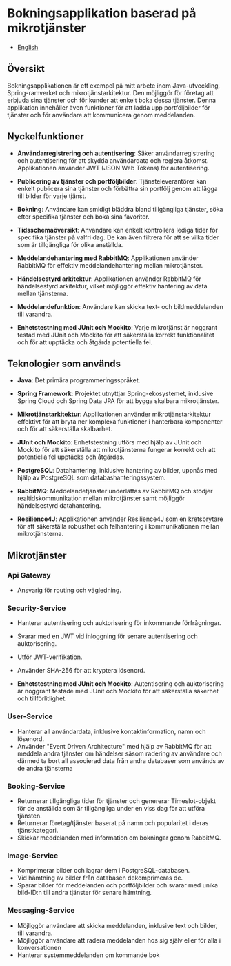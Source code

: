 # Bokningsapplikation baserad på mikrotjänster

- [English](README.md)
## Översikt

Bokningsapplikationen är ett exempel på mitt arbete inom Java-utveckling, Spring-ramverket och mikrotjänstarkitektur. Den möjliggör för företag att erbjuda sina tjänster och för kunder att enkelt boka dessa tjänster. Denna applikation innehåller även funktioner för att ladda upp portföljbilder för tjänster och för användare att kommunicera genom meddelanden.

## Nyckelfunktioner

- **Användarregistrering och autentisering**: Säker användarregistrering och autentisering för att skydda användardata och reglera åtkomst. Applikationen använder JWT (JSON Web Tokens) för autentisering.

- **Publicering av tjänster och portföljbilder**: Tjänsteleverantörer kan enkelt publicera sina tjänster och förbättra sin portfölj genom att lägga till bilder för varje tjänst.

- **Bokning**: Användare kan smidigt bläddra bland tillgängliga tjänster, söka efter specifika tjänster och boka sina favoriter.

- **Tidsschemaöversikt**: Användare kan enkelt kontrollera lediga tider för specifika tjänster på valfri dag. De kan även filtrera för att se vilka tider som är tillgängliga för olika anställda.

- **Meddelandehantering med RabbitMQ**: Applikationen använder RabbitMQ för effektiv meddelandehantering mellan mikrotjänster.

- **Händelsestyrd arkitektur**: Applikationen använder RabbitMQ för händelsestyrd arkitektur, vilket möjliggör effektiv hantering av data mellan tjänsterna.

- **Meddelandefunktion**: Användare kan skicka text- och bildmeddelanden till varandra.

- **Enhetstestning med JUnit och Mockito**: Varje mikrotjänst är noggrant testad med JUnit och Mockito för att säkerställa korrekt funktionalitet och för att upptäcka och åtgärda potentiella fel.

## Teknologier som används

- **Java**: Det primära programmeringsspråket.

- **Spring Framework**: Projektet utnyttjar Spring-ekosystemet, inklusive Spring Cloud och Spring Data JPA för att bygga skalbara mikrotjänster.

- **Mikrotjänstarkitektur**: Applikationen använder mikrotjänstarkitektur effektivt för att bryta ner komplexa funktioner i hanterbara komponenter och för att säkerställa skalbarhet.

- **JUnit och Mockito**: Enhetstestning utförs med hjälp av JUnit och Mockito för att säkerställa att mikrotjänsterna fungerar korrekt och att potentiella fel upptäcks och åtgärdas.

- **PostgreSQL**: Datahantering, inklusive hantering av bilder, uppnås med hjälp av PostgreSQL som databashanteringssystem.

- **RabbitMQ**: Meddelandetjänster underlättas av RabbitMQ och stödjer realtidskommunikation mellan mikrotjänster samt möjliggör händelsestyrd datahantering.

- **Resilience4J**: Applikationen använder Resilience4J som en kretsbrytare för att säkerställa robusthet och felhantering i kommunikationen mellan mikrotjänsterna.

## Mikrotjänster

### Api Gateway
- Ansvarig för routing och vägledning.

### Security-Service
- Hanterar autentisering och auktorisering för inkommande förfrågningar.
- Svarar med en JWT vid inloggning för senare autentisering och auktorisering.
- Utför JWT-verifikation.
- Använder SHA-256 för att kryptera lösenord.

- **Enhetstestning med JUnit och Mockito**: Autentisering och auktorisering är noggrant testade med JUnit och Mockito för att säkerställa säkerhet och tillförlitlighet.

### User-Service
- Hanterar all användardata, inklusive kontaktinformation, namn och lösenord.
- Använder "Event Driven Architecture" med hjälp av RabbitMQ för att meddela andra tjänster om händelser såsom radering av användare och därmed ta bort all associerad data från andra databaser som används av de andra tjänsterna
### Booking-Service
- Returnerar tillgängliga tider för tjänster och genererar Timeslot-objekt för de anställda som är tillgängliga under en viss dag för att utföra tjänsten.
- Returnerar företag/tjänster baserat på namn och popularitet i deras tjänstkategori.
- Skickar meddelanden med information om bokningar genom RabbitMQ.

### Image-Service
- Komprimerar bilder och lagrar dem i PostgreSQL-databasen.
- Vid hämtning av bilder från databasen dekomprimeras de.
- Sparar bilder för meddelanden och portföljbilder och svarar med unika bild-ID:n till andra tjänster för senare hämtning.

### Messaging-Service
- Möjliggör användare att skicka meddelanden, inklusive text och bilder, till varandra.
- Möjliggör användare att radera meddelanden hos sig själv eller för alla i konversationen
- Hanterar systemmeddelanden om kommande bok